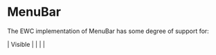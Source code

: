 # MenuBar

The EWC implementation of MenuBar has some degree of support for:

 |   Visible  |            |            |           |
